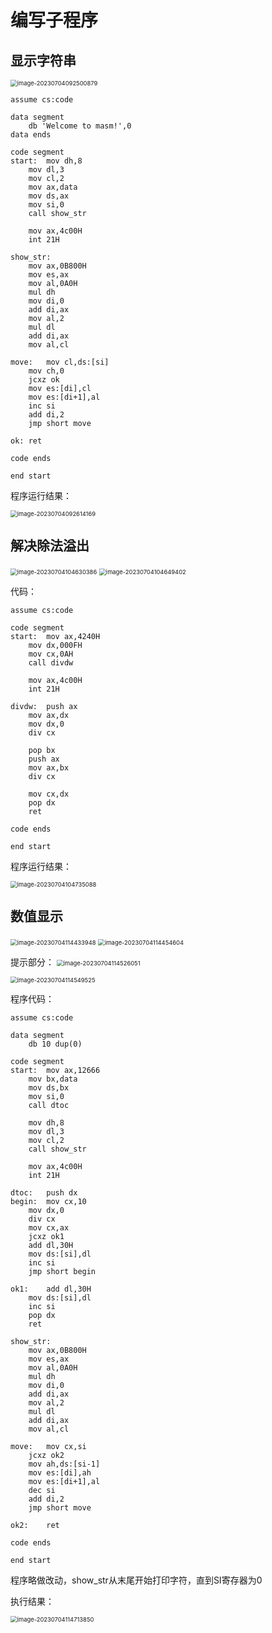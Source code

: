 # 编写子程序

## 显示字符串

<img src=".\lab-image\10-1-1.png" alt="image-20230704092500879" style="zoom:67%;" />

```
assume cs:code

data segment
	db 'Welcome to masm!',0
data ends

code segment
start:	mov dh,8
	mov dl,3
	mov cl,2
	mov ax,data
	mov ds,ax
	mov si,0
	call show_str
	
	mov ax,4c00H
	int 21H

show_str:
	mov ax,0B800H
	mov es,ax
	mov al,0A0H
	mul dh
	mov di,0
	add di,ax
	mov al,2
	mul dl
	add di,ax
	mov al,cl	

move:	mov cl,ds:[si]
	mov ch,0
	jcxz ok
	mov es:[di],cl
	mov es:[di+1],al
	inc si
	add di,2
	jmp short move	

ok:	ret

code ends

end start
```

程序运行结果：

<img src=".\lab-image\10-1-2.png" alt="image-20230704092614169" style="zoom:67%;" />

## 解决除法溢出

<img src=".\lab-image\10-2-1.png" alt="image-20230704104630386" style="zoom:67%;" />

<img src=".\lab-image\10-2-2.png" alt="image-20230704104649402" style="zoom:67%;" />

代码：

```
assume cs:code

code segment
start:	mov ax,4240H
	mov dx,000FH
	mov cx,0AH
	call divdw

	mov ax,4c00H
	int 21H

divdw:	push ax
	mov ax,dx
	mov dx,0
	div cx
	
	pop bx
	push ax
	mov ax,bx
	div cx

	mov cx,dx
	pop dx
	ret
	
code ends

end start
```

程序运行结果：

<img src=".\lab-image\10-2-3.png" alt="image-20230704104735088" style="zoom:67%;" />

## 数值显示

<img src=".\lab-image\10-3-·.png" alt="image-20230704114433948" style="zoom:67%;" />

<img src=".\lab-image\10-3-2.png" alt="image-20230704114454604" style="zoom:67%;" />



提示部分：
<img src=".\lab-image\10-3-3.png" alt="image-20230704114526051" style="zoom:67%;" />

<img src=".\lab-image\10-3-4.png" alt="image-20230704114549525" style="zoom:67%;" />

程序代码：

```
assume cs:code

data segment
	db 10 dup(0)

code segment
start:	mov ax,12666
	mov bx,data
	mov ds,bx
	mov si,0
	call dtoc
	
	mov dh,8
	mov dl,3
	mov cl,2
	call show_str

	mov ax,4c00H
	int 21H

dtoc:	push dx
begin:	mov cx,10
	mov dx,0
	div cx
	mov cx,ax
	jcxz ok1
	add dl,30H
	mov ds:[si],dl
	inc si
	jmp short begin

ok1:	add dl,30H
	mov ds:[si],dl
	inc si
	pop dx
	ret

show_str:
	mov ax,0B800H
	mov es,ax
	mov al,0A0H
	mul dh
	mov di,0
	add di,ax
	mov al,2
	mul dl
	add di,ax
	mov al,cl	

move:	mov cx,si
	jcxz ok2
	mov ah,ds:[si-1]
	mov es:[di],ah
	mov es:[di+1],al
	dec si
	add di,2
	jmp short move	

ok2:	ret

code ends

end start
```

程序略做改动，show_str从末尾开始打印字符，直到SI寄存器为0

执行结果：

<img src=".\lab-image\10-3-5.png" alt="image-20230704114713850" style="zoom:67%;" />







